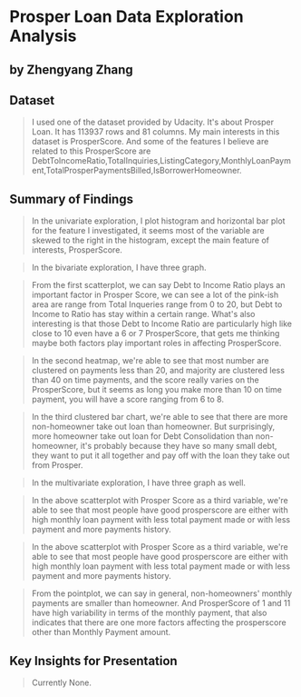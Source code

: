 # Prosper Loan Data Exploration Analysis
## by Zhengyang Zhang


## Dataset

> I used one of the dataset provided by Udacity. It's about Prosper Loan. It has 113937 rows and 81 columns. My main interests in this dataset is ProsperScore. And some of the features I believe are related to this ProsperScore are DebtToIncomeRatio,TotalInquiries,ListingCategory,MonthlyLoanPayment,TotalProsperPaymentsBilled,IsBorrowerHomeowner.

## Summary of Findings

> In the univariate exploration, I plot histogram and horizontal bar plot for the feature I investigated, it seems most of the variable are skewed to the right in the histogram, except the main feature of interests, ProsperScore. 

> In the bivariate exploration, I have three graph. 

> From the first scatterplot, we can say Debt to Income Ratio plays an important factor in Prosper Score, we can see a lot of the pink-ish area are range from Total Inqueries range from 0 to 20, but Debt to Income to Ratio has stay within a certain range. What's also interesting is that those Debt to Income Ratio are particularly high like close to 10 even have a 6 or 7 ProsperScore, that gets me thinking maybe both factors play important roles in affecting ProsperScore.

>In the second heatmap, we're able to see that most number are clustered on payments less than 20, and majority are clustered less than 40 on time payments, and the score really varies on the ProsperScore, but it seems as long you make more than 10 on time payment, you will have a score ranging from 6 to 8.

>In the third clustered bar chart, we're able to see that there are more non-homeowner take out loan than homeowner. But surprisingly, more homeowner take out loan for Debt Consolidation than non-homeowner, it's probably because they have so many small debt, they want to put it all together and pay off with the loan they take out from Prosper.

> In the multivariate exploration, I have three graph as well. 

>In the above scatterplot with Prosper Score as a third variable, we're able to see that most people have good prosperscore are either with high monthly loan payment with less total payment made or with less payment and more payments history.

>In the above scatterplot with Prosper Score as a third variable, we're able to see that most people have good prosperscore are either with high monthly loan payment with less total payment made or with less payment and more payments history.

>From the pointplot, we can say in general, non-homeowners' monthly payments are smaller than homeowner. And ProsperScore of 1 and 11 have high variability in terms of the monthly payment, that also indicates that there are one more factors affecting the prosperscore other than Monthly Payment amount.

## Key Insights for Presentation

> Currently None. 
